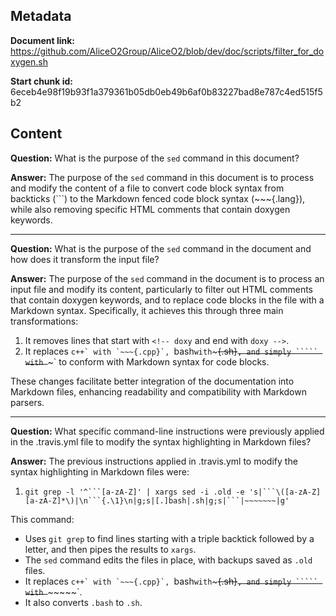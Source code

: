 ## Metadata

**Document link:** https://github.com/AliceO2Group/AliceO2/blob/dev/doc/scripts/filter_for_doxygen.sh

**Start chunk id:** 6eceb4e98f19b93f1a379361b05db0eb49b6af0b83227bad8e787c4ed515f5b2

## Content

**Question:** What is the purpose of the `sed` command in this document?

**Answer:** The purpose of the `sed` command in this document is to process and modify the content of a file to convert code block syntax from backticks (```) to the Markdown fenced code block syntax (~~~{.lang}), while also removing specific HTML comments that contain doxygen keywords.

---

**Question:** What is the purpose of the `sed` command in the document and how does it transform the input file?

**Answer:** The purpose of the `sed` command in the document is to process an input file and modify its content, particularly to filter out HTML comments that contain doxygen keywords, and to replace code blocks in the file with a Markdown syntax. Specifically, it achieves this through three main transformations:

1. It removes lines that start with `<!-- doxy` and end with `doxy -->`.
2. It replaces ````c++` with `~~~{.cpp}`, ````bash` with `~~~{.sh}`, and simply ````` with `~~~` to conform with Markdown syntax for code blocks.

These changes facilitate better integration of the documentation into Markdown files, enhancing readability and compatibility with Markdown parsers.

---

**Question:** What specific command-line instructions were previously applied in the .travis.yml file to modify the syntax highlighting in Markdown files?

**Answer:** The previous instructions applied in .travis.yml to modify the syntax highlighting in Markdown files were:

1. `git grep -l '^```[a-zA-Z]' | xargs sed -i .old -e 's|```\([a-zA-Z][a-zA-Z]*\)|\n```{.\1}\n|g;s|[.]bash|.sh|g;s|```|~~~~~~~|g'`

This command:
- Uses `git grep` to find lines starting with a triple backtick followed by a letter, and then pipes the results to `xargs`.
- The `sed` command edits the files in place, with backups saved as `.old` files.
- It replaces ````c++` with `~~~{.cpp}`, ````bash` with `~~~{.sh}`, and simply ````` with `~~~~~~~`.
- It also converts `.bash` to `.sh`.